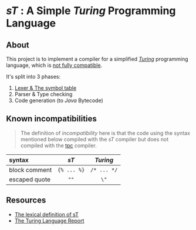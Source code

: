 # _sT_ : A Simple _Turing_ Programming Language

## About

This project is to implement a compiler for a simplified _[Turing](https://en.wikipedia.org/wiki/Turing_(programming_language))_ programming language, which is [not fully compatible](#known-incompatibility).

It's split into 3 phases:
1. [Lexer & The symbol table](./lexer/)
2. Parser & Type checking
3. Code generation (to _Java_ Bytecode)

## Known incompatibilities

> The definition of _incompatibility_ here is that the code using the syntax mentioned below compiled with the _sT_ compiler but does not compiled with the [tpc](https://txl.ca/txl-tplusdownload.html) compiler.

| syntax | _sT_ | _Turing_ |
|:-------|:----:|:--------:|
| block comment | `{% ... %}` | `/* ... */`
| escaped quote | `""` | `\"` |

## Resources

- [The lexical definition of sT](./lexer/st-lexical-definition.pdf)
- [The Turing Language Report](https://txl.ca/tplus/Turing_Report.pdf)
